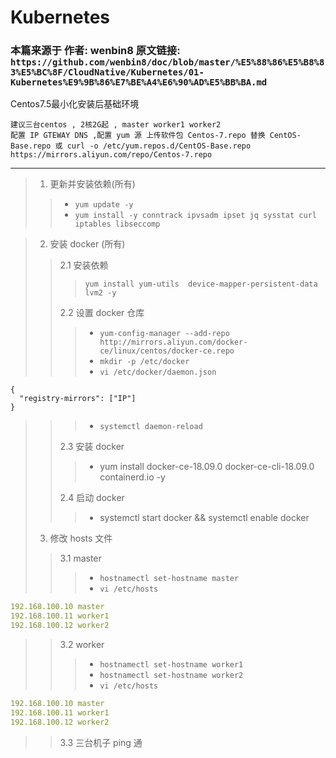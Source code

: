 # Kubernetes

### 本篇来源于 作者: wenbin8 原文链接: `https://github.com/wenbin8/doc/blob/master/%E5%88%86%E5%B8%83%E5%BC%8F/CloudNative/Kubernetes/01-Kubernetes%E9%9B%86%E7%BE%A4%E6%90%AD%E5%BB%BA.md`

Centos7.5最小化安装后基础环境
```
建议三台centos , 2核2G起 , master worker1 worker2
配置 IP GTEWAY DNS ,配置 yum 源 上传软件包 Centos-7.repo 替换 CentOS-Base.repo 或 curl -o /etc/yum.repos.d/CentOS-Base.repo https://mirrors.aliyun.com/repo/Centos-7.repo
```

* ****

> 1. 更新并安装依赖(所有)
> > - `yum update -y`
> > - `yum install -y conntrack ipvsadm ipset jq sysstat curl iptables libseccomp`

> 2. 安装 docker (所有)
> > 2.1 安装依赖
> > > `yum install yum-utils  device-mapper-persistent-data lvm2 -y`
> > > 
> > 2.2 设置 docker 仓库
> > > - `yum-config-manager --add-repo http://mirrors.aliyun.com/docker-ce/linux/centos/docker-ce.repo`
> > > - `mkdir -p /etc/docker`
> > > - `vi /etc/docker/daemon.json `
```
{
  "registry-mirrors": ["IP"]
}
```
> > > - `systemctl daemon-reload`
> > > 
> > 2.3 安装 docker
> > > -  yum install docker-ce-18.09.0 docker-ce-cli-18.09.0 containerd.io -y
> > >   
> > 2.4 启动 docker
> > > - systemctl start docker && systemctl enable docker
> 3. 修改 hosts 文件
> > 3.1 master
> > > - `hostnamectl set-hostname master`
> > > - `vi /etc/hosts`
```yaml
192.168.100.10 master
192.168.100.11 worker1
192.168.100.12 worker2
```
> > 3.2 worker
> > > - `hostnamectl set-hostname worker1`
> > > - `hostnamectl set-hostname worker2`
> > > - `vi /etc/hosts`
```yaml
192.168.100.10 master
192.168.100.11 worker1
192.168.100.12 worker2
```
> > 3.3 三台机子 ping 通

> 
